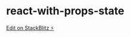 # react-with-props-state

[Edit on StackBlitz ⚡️](https://stackblitz.com/edit/react-with-props-state)